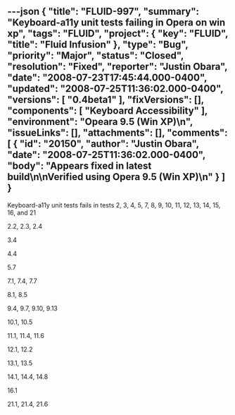 ---json
{
  "title": "FLUID-997",
  "summary": "Keyboard-a11y unit tests failing in Opera on win xp",
  "tags": "FLUID",
  "project": {
    "key": "FLUID",
    "title": "Fluid Infusion"
  },
  "type": "Bug",
  "priority": "Major",
  "status": "Closed",
  "resolution": "Fixed",
  "reporter": "Justin Obara",
  "date": "2008-07-23T17:45:44.000-0400",
  "updated": "2008-07-25T11:36:02.000-0400",
  "versions": [
    "0.4beta1"
  ],
  "fixVersions": [],
  "components": [
    "Keyboard Accessibility"
  ],
  "environment": "Opeara 9.5 (Win XP)\n",
  "issueLinks": [],
  "attachments": [],
  "comments": [
    {
      "id": "20150",
      "author": "Justin Obara",
      "date": "2008-07-25T11:36:02.000-0400",
      "body": "Appears fixed in latest build\n\nVerified using Opera 9.5 (Win XP)\n"
    }
  ]
}
---
Keyboard-a11y unit tests fails in tests 2, 3, 4, 5, 7, 8, 9, 10, 11, 12, 13, 14, 15, 16, and 21

2.2, 2.3, 2.4

3.4

4.4

5.7

7.1, 7.4, 7.7

8.1, 8.5

9.4, 9.7, 9.10, 9.13

10.1, 10.5

11.1, 11.4, 11.6

12.1, 12.2

13.1, 13.5

14.1, 14.4, 14.8

16.1

21.1,  21.4, 21.6&#x20;

        